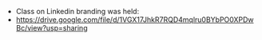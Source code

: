 - Class on Linkedin branding was held: 
- https://drive.google.com/file/d/1VGX17JhkR7RQD4mqlru0BYbPO0XPDwBc/view?usp=sharing